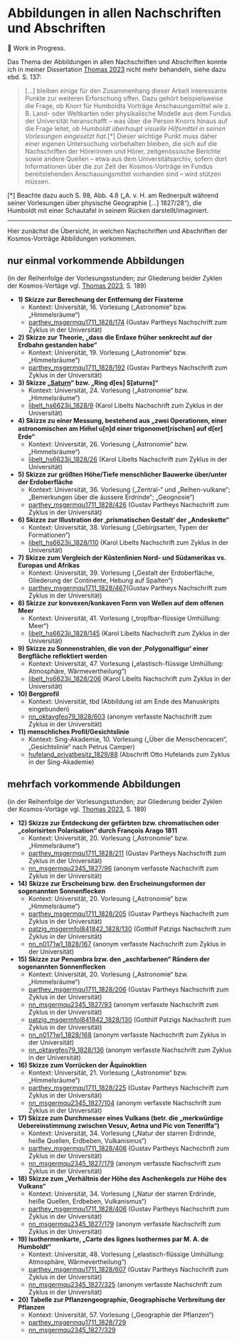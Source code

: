 # Abbildungen in allen Nachschriften und Abschriften

🚧 Work in Progress.

Das Thema der Abbildungen in allen Nachschriften und Abschriften konnte ich in meiner Dissertation [Thomas 2023](https://doi.org/10.18452/27521) nicht mehr behandeln, siehe dazu ebd. S. 137:
> \[…] bleiben einige für den Zusammenhang dieser Arbeit interessante Punkte zur weiteren Erforschung offen. Dazu
gehört beispielsweise die Frage, ob Knorr für Humboldts Vorträge Anschauungsmittel wie
z. B. Land- oder Weltkarten oder physikalische Modelle aus dem Fundus der Universität
heranschafft – was über die Person Knorrs hinaus auf die Frage leitet, *ob Humboldt überhaupt
visuelle Hilfsmittel in seinen Vorlesungen eingesetzt hat*.\[*] Dieser wichtige Punkt muss daher
einer eigenen Untersuchung vorbehalten bleiben, die sich auf die Nachschriften der
Hörerinnen und Hörer, zeitgenössische Berichte sowie andere Quellen – etwa aus dem
Universitätsarchiv, sofern dort Informationen über die zur Zeit der Kosmos-Vorträge im
Fundus bereitstehenden Anschauungsmittel vorhanden sind – wird stützen müssen.

\[*] Beachte dazu auch S. 98, Abb. 4.8 („A. v. H. am Rednerpult während seiner Vorlesungen über physische Geographie \[…] 1827/28“), die Humboldt mit einer Schautafel in seinem Rücken darstellt/imaginiert.

----------

Hier zunächst die Übersicht, in welchen Nachschriften und Abschriften der Kosmos-Vorträge Abbildungen vorkommen.

## nur einmal vorkommende Abbildungen 
(in der Reihenfolge der Vorlesungsstunden; zur Gliederung beider Zyklen der Kosmos-Vortäge vgl. [Thomas 2023](https://doi.org/10.18452/27521), S. 189)

* **1) Skizze zur Berechnung der Entfernung der Fixsterne**
   * Kontext: Universität, 16. Vorlesung („Astronomie“ bzw. „Himmelsräume“)
   * [parthey_msgermqu1711_1828/174](https://www.deutschestextarchiv.de/parthey_msgermqu1711_1828/174) (Gustav Partheys Nachschrift zum Zyklus in der Universität)
* **2) Skizze zur Theorie, „dass die Erdaxe früher senkrecht auf der Erdbahn gestanden habe“**
   * Kontext: Universität, 19. Vorlesung („Astronomie“ bzw. „Himmelsräume“)
   * [parthey_msgermqu1711_1828/192](https://www.deutschestextarchiv.de/parthey_msgermqu1711_1828/192) (Gustav Partheys Nachschrift zum Zyklus in der Universität)
* **3) Skizze „<u>Saturn</u>“ bzw. „Ring d\[es] S\[aturns]“**
   * Kontext: Universität, 24. Vorlesung („Astronomie“ bzw. „Himmelsräume“)
   * [libelt_hs6623ii_1828/9](https://www.deutschestextarchiv.de/libelt_hs6623ii_1828/9) (Karol Libelts Nachschrift zum Zyklus in der Universität)   
* **4) Skizze zu einer Messung, bestehend aus „zwei Operationen, einer astronomischen am Him̅el u\[n]d einer trigonomet\[rischen] auf d\[er] Erde“**
   * Kontext: Universität, 26. Vorlesung („Astronomie“ bzw. „Himmelsräume“)
   * [libelt_hs6623ii_1828/26](https://www.deutschestextarchiv.de/libelt_hs6623ii_1828/26) (Karol Libelts Nachschrift zum Zyklus in der Universität)   
* **5) Skizze zur größten Höhe/Tiefe menschlicher Bauwerke über/unter der Erdoberfläche**
   * Kontext: Universität, 36. Vorlesung („Zentral-“ und „Reihen-vulkane“; „Bemerkungen über die äussere Erdrinde“; „Geognosie“)
   * [parthey_msgermqu1711_1828/426](https://www.deutschestextarchiv.de/parthey_msgermqu1711_1828/426) (Gustav Partheys Nachschrift zum Zyklus in der Universität)
* **6) Skizze zur Illustration der ‚prismatischen Gestalt‘ der „Andeskette“**
   * Kontext: Universität, 38. Vorlesung („Gebirgsarten, Typen der Formationen“)
   * [libelt_hs6623ii_1828/110](https://www.deutschestextarchiv.de/libelt_hs6623ii_1828/110) (Karol Libelts Nachschrift zum Zyklus in der Universität)
* **7) Skizze zum Vergleich der Küstenlinien Nord- und Südamerikas vs. Europas und Afrikas**
   * Kontext: Universität, 39. Vorlesung („Gestalt der Erdoberfläche, Gliederung der Continente, Hebung auf Spalten“)
   * [parthey_msgermqu1711_1828/467](https://www.deutschestextarchiv.de/parthey_msgermqu1711_1828/467)(Gustav Partheys Nachschrift zum Zyklus in der Universität) 
* **8) Skizze zur konvexen/konkaven Form von Wellen auf dem offenen Meer**
   * Kontext: Universität, 41. Vorlesung („tropfbar-flüssige Umhüllung: Meer“)
   * [libelt_hs6623ii_1828/145](https://www.deutschestextarchiv.de/libelt_hs6623ii_1828/145) (Karol Libelts Nachschrift zum Zyklus in der Universität)
* **9) Skizze zu Sonnenstrahlen, die von der ‚Polygonalfigur‘ einer Bergfläche reflektiert werden**
   * Kontext: Universität, 47. Vorlesung („elastisch-flüssige Umhüllung: Atmosphäre, Wärmevertheilung“)
   * [libelt_hs6623ii_1828/206](https://www.deutschestextarchiv.de/libelt_hs6623ii_1828/206) (Karol Libelts Nachschrift zum Zyklus in der Universität)
* **10) Bergprofil**
   * Kontext: Universität, tbd (Abbildung ist am Ende des Manuskripts eingebunden)
   * [nn_oktavgfeo79_1828/603](https://www.deutschestextarchiv.de/nn_oktavgfeo79_1828/603) (anonym verfasste Nachschrift zum Zyklus in der Universität)
* **11) menschliches Profil/Gesichtslinie**
   * Kontext: Sing-Akademie, 10. Vorlesung („Über die Menschenracen“, „Gesichtslinie“ nach Petrus Camper)
   * [hufeland_privatbesitz_1829/88](https://www.deutschestextarchiv.de/hufeland_privatbesitz_1829/88) (Abschrift Otto Hufelands zum Zyklus in der Sing-Akademie)

## mehrfach vorkommende Abbildungen 
(in der Reihenfolge der Vorlesungsstunden; zur Gliederung beider Zyklen der Kosmos-Vortäge vgl. [Thomas 2023](https://doi.org/10.18452/27521), S. 189)

* **12) Skizze zur Entdeckung der gefärbten bzw. chromatischen oder „colorisirten Polarisation“ durch François Arago 1811**
   * Kontext: Universität, 20. Vorlesung („Astronomie“ bzw. „Himmelsräume“)
   * [parthey_msgermqu1711_1828/211](https://www.deutschestextarchiv.de/parthey_msgermqu1711_1828/211) (Gustav Partheys Nachschrift zum Zyklus in der Universität)
   * [nn_msgermqu2345_1827/96](https://www.deutschestextarchiv.de/nn_msgermqu2345_1827/96) (anonym verfasste Nachschrift zum Zyklus in der Universität)
* **14) Skizze zur Erscheinung bzw. den Erscheinungsformen der sogenannten Sonnenflecken**
   * Kontext: Universität, 20. Vorlesung („Astronomie“ bzw. „Himmelsräume“)
   * [parthey_msgermqu1711_1828/205](https://www.deutschestextarchiv.de/parthey_msgermqu1711_1828/205) (Gustav Partheys Nachschrift zum Zyklus in der Universität)
   * [patzig_msgermfol841842_1828/130](https://www.deutschestextarchiv.de/patzig_msgermfol841842_1828/130) (Gotthilf Patzigs Nachschrift zum Zyklus in der Universität)
   * [nn_n0171w1_1828/167](https://www.deutschestextarchiv.de/nn_n0171w1_1828/167) (anonym verfasste Nachschrift zum Zyklus in der Universität)
* **15) Skizze zur Penumbra bzw. den „aschfarbenen“ Rändern der sogenannten Sonnenflecken**
   * Kontext: Universität, 20. Vorlesung („Astronomie“ bzw. „Himmelsräume“)
   * [parthey_msgermqu1711_1828/206](https://www.deutschestextarchiv.de/parthey_msgermqu1711_1828/206) (Gustav Partheys Nachschrift zum Zyklus in der Universität)
   * [nn_msgermqu2345_1827/93](https://www.deutschestextarchiv.de/nn_msgermqu2345_1827/93) (anonym verfasste Nachschrift zum Zyklus in der Universität)
   * [patzig_msgermfol841842_1828/130](https://www.deutschestextarchiv.de/patzig_msgermfol841842_1828/130) (Gotthilf Patzigs Nachschrift zum Zyklus in der Universität)
   * [nn_n0171w1_1828/168](https://www.deutschestextarchiv.de/nn_n0171w1_1828/168) (anonym verfasste Nachschrift zum Zyklus in der Universität)
   * [nn_oktavgfeo79_1828/136](https://www.deutschestextarchiv.de/nn_oktavgfeo79_1828/136) (anonym verfasste Nachschrift zum Zyklus in der Universität)
* **16) Skizze zum Vorrücken der Äquinoktien**
   * Kontext: Universität, 21. Vorlesung („Astronomie“ bzw. „Himmelsräume“)
   * [parthey_msgermqu1711_1828/225](https://www.deutschestextarchiv.de/parthey_msgermqu1711_1828/225) (Gustav Partheys Nachschrift zum Zyklus in der Universität)
   * [nn_msgermqu2345_1827/104](https://www.deutschestextarchiv.de/nn_msgermqu2345_1827/104) (anonym verfasste Nachschrift zum Zyklus in der Universität)
* **17) Skizze zum Durchmesser eines Vulkans (betr. die „merkwürdige Uebereinstimmung zwischen Vesuv, Aetna und Pic von Teneriffa“)**
   * Kontext: Universität, 34. Vorlesung („Natur der starren Erdrinde, heiße Quellen, Erdbeben, Vulkanismus“)
   * [parthey_msgermqu1711_1828/406](https://www.deutschestextarchiv.de/parthey_msgermqu1711_1828/406) (Gustav Partheys Nachschrift zum Zyklus in der Universität)
   * [nn_msgermqu2345_1827/179](https://www.deutschestextarchiv.de/nn_msgermqu2345_1827/179) (anonym verfasste Nachschrift zum Zyklus in der Universität)
* **18) Skizze zum „Verhältnis der Höhe des Aschenkegels zur Höhe des Vulkans“**
   * Kontext: Universität, 34. Vorlesung („Natur der starren Erdrinde, heiße Quellen, Erdbeben, Vulkanismus“)
   * [parthey_msgermqu1711_1828/406](https://www.deutschestextarchiv.de/parthey_msgermqu1711_1828/406) (Gustav Partheys Nachschrift zum Zyklus in der Universität)
   * [nn_msgermqu2345_1827/179](https://www.deutschestextarchiv.de/nn_msgermqu2345_1827/179) (anonym verfasste Nachschrift zum Zyklus in der Universität)
* **19) Isothermenkarte, „Carte des lignes Isothermes par M. A. de Humboldt“**
   * Kontext: Universität, 48. Vorlesung („elastisch-flüssige Umhüllung: Atmosphäre, Wärmevertheilung“)
   * [parthey_msgermqu1711_1828/607](https://www.deutschestextarchiv.de/parthey_msgermqu1711_1828/607) (Gustav Partheys Nachschrift zum Zyklus in der Universität)
   * [nn_msgermqu2345_1827/325](https://www.deutschestextarchiv.de/nn_msgermqu2345_1827/325) (anonym verfasste Nachschrift zum Zyklus in der Universität)
* **20) Tabelle zur Pflanzengeographie, Geographische Verbreitung der Pflanzen** 
   * Kontext: Universität, 57. Vorlesung („Geographie der Pflanzen“)
   * [parthey_msgermqu1711_1828/729](https://www.deutschestextarchiv.de/parthey_msgermqu1711_1828/729)
   * [nn_msgermqu2345_1827/329](https://www.deutschestextarchiv.de/nn_msgermqu2345_1827/329)
